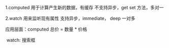 1.computed 用于计算产生新的数据，有缓存 不支持异步，get set 方法，多对一

2.watch 用来监听现有属性 支持异步，immediate， deep 一对多





应用层面：computed 总价 = 数量 * 价格

​						watch: 搜索框

​						 

